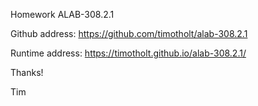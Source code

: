 Homework ALAB-308.2.1

Github address: https://github.com/timotholt/alab-308.2.1

Runtime address: https://timotholt.github.io/alab-308.2.1/

Thanks!

Tim
